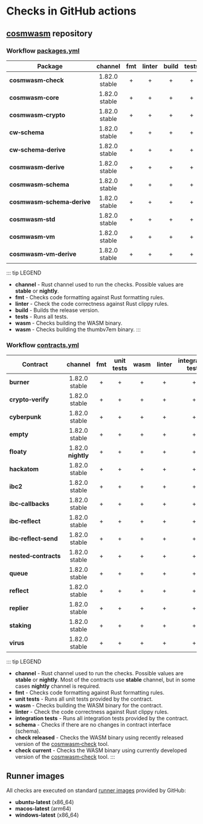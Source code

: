 [cosmwasm‑repository]: https://github.com/CosmWasm/cosmwasm
[cosmwasm‑check]: https://crates.io/crates/cosmwasm-check

# Checks in GitHub actions

## [cosmwasm][cosmwasm‑repository] repository

### Workflow [packages.yml](https://github.com/CosmWasm/cosmwasm/actions/workflows/packages.yml)

| Package                    |    channel    | fmt | linter | build | tests | wasm | thumbv7em |
|----------------------------|:-------------:|:---:|:------:|:-----:|:-----:|:----:|:---------:|
| **cosmwasm‑check**         | 1.82.0 stable |  +  |   +    |   +   |   +   |      |           |
| **cosmwasm‑core**          | 1.82.0 stable |  +  |   +    |   +   |   +   |  +   |     +     |
| **cosmwasm‑crypto**        | 1.82.0 stable |  +  |   +    |   +   |   +   |      |           |
| **cw‑schema**              | 1.82.0 stable |  +  |   +    |   +   |   +   |      |           |
| **cw‑schema‑derive**       | 1.82.0 stable |  +  |   +    |   +   |   +   |      |           |
| **cosmwasm‑derive**        | 1.82.0 stable |  +  |   +    |   +   |   +   |      |           |
| **cosmwasm‑schema**        | 1.82.0 stable |  +  |   +    |   +   |   +   |      |           |
| **cosmwasm‑schema‑derive** | 1.82.0 stable |  +  |   +    |   +   |   +   |      |           |
| **cosmwasm‑std**           | 1.82.0 stable |  +  |   +    |   +   |   +   |  +   |           |
| **cosmwasm‑vm**            | 1.82.0 stable |  +  |   +    |   +   |   +   |      |           |
| **cosmwasm‑vm‑derive**     | 1.82.0 stable |  +  |   +    |   +   |   +   |      |           |

::: tip LEGEND
- **channel** - Rust channel used to run the checks. Possible values are **stable** or **nightly**.
- **fmt** - Checks code formatting against Rust formatting rules.
- **linter** - Check the code correctness against Rust clippy rules.
- **build** - Builds the release version.
- **tests** - Runs all tests.
- **wasm** - Checks building the WASM binary.
- **wasm** - Checks building the thumbv7em binary.
:::

### Workflow [contracts.yml](https://github.com/CosmWasm/cosmwasm/actions/workflows/contracts.yml)

| Contract             |      channel       | fmt | unit<br/>tests | wasm | linter | integration<br/>tests | schema | check<br/>released | check<br/>current |
|----------------------|:------------------:|:---:|:--------------:|:----:|:------:|:---------------------:|:------:|:------------------:|:-----------------:|
| **burner**           |   1.82.0 stable    |  +  |       +        |  +   |   +    |           +           |   +    |         +          |         +         |
| **crypto‑verify**    |   1.82.0 stable    |  +  |       +        |  +   |   +    |           +           |   +    |         +          |         +         |
| **cyberpunk**        |   1.82.0 stable    |  +  |       +        |  +   |   +    |           +           |   +    |         +          |         +         |
| **empty**            |   1.82.0 stable    |  +  |       +        |  +   |   +    |           +           |   +    |         +          |         +         |
| **floaty**           | 1.82.0 **nightly** |  +  |       +        |  +   |   +    |           +           |   +    |         +          |         +         |
| **hackatom**         |   1.82.0 stable    |  +  |       +        |  +   |   +    |           +           |   +    |         +          |         +         |
| **ibc2**             |   1.82.0 stable    |  +  |       +        |  +   |   +    |           +           |   +    |         +          |         +         |
| **ibc‑callbacks**    |   1.82.0 stable    |  +  |       +        |  +   |   +    |           +           |   +    |         +          |         +         |
| **ibc‑reflect**      |   1.82.0 stable    |  +  |       +        |  +   |   +    |           +           |   +    |         +          |         +         |
| **ibc‑reflect‑send** |   1.82.0 stable    |  +  |       +        |  +   |   +    |           +           |   +    |         +          |         +         |
| **nested‑contracts** |   1.82.0 stable    |  +  |       +        |  +   |   +    |           +           |   +    |         +          |         +         |
| **queue**            |   1.82.0 stable    |  +  |       +        |  +   |   +    |           +           |   +    |         +          |         +         |
| **reflect**          |   1.82.0 stable    |  +  |       +        |  +   |   +    |           +           |   +    |         +          |         +         |
| **replier**          |   1.82.0 stable    |  +  |       +        |  +   |   +    |           +           |   +    |         +          |         +         |
| **staking**          |   1.82.0 stable    |  +  |       +        |  +   |   +    |           +           |   +    |         +          |         +         |
| **virus**            |   1.82.0 stable    |  +  |       +        |  +   |   +    |           +           |   +    |         +          |         +         |

::: tip LEGEND
- **channel** - Rust channel used to run the checks. Possible values are **stable** or **nightly**.
  Most of the contracts use **stable** channel, but in some cases **nightly** channel is required.
- **fmt** - Checks code formatting against Rust formatting rules.
- **unit tests** - Runs all unit tests provided by the contract.
- **wasm** - Checks building the WASM binary for the contract.
- **linter** - Check the code correctness against Rust clippy rules.
- **integration tests** - Runs all integration tests provided by the contract.
- **schema** - Checks if there are no changes in contract interface (schema).
- **check released** - Checks the WASM binary using recently released version of the [cosmwasm‑check] tool.  
- **check current** - Checks the WASM binary using currently developed version of the [cosmwasm‑check] tool.
:::

## Runner images

All checks are executed on standard [runner images](https://github.com/actions/runner-images) provided by GitHub: 
- **ubuntu-latest** (x86_64)
- **macos-latest** (arm64)
- **windows-latest** (x86_64)
